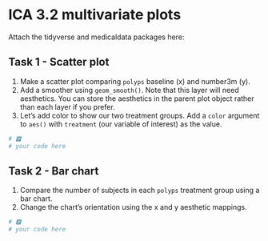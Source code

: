 # ICA 3.2 multivariate plots

Attach the tidyverse and medicaldata packages here:

## Task 1 - Scatter plot

1)  Make a scatter plot comparing `polyps` baseline (x) and number3m
    (y).
2)  Add a smoother using `geom_smooth()`. Note that this layer will need
    aesthetics. You can store the aesthetics in the parent plot object
    rather than each layer if you prefer.
3)  Let’s add color to show our two treatment groups. Add a `color`
    argument to `aes()` with `treatment` (our variable of interest) as
    the value.

``` r
# 🅿
# your code here 
```

## Task 2 - Bar chart

1)  Compare the number of subjects in each `polyps` treatment group
    using a bar chart.
2)  Change the chart’s orientation using the x and y aesthetic mappings.

``` r
# 🅿
# your code here 
```
